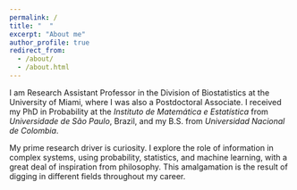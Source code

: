 ```yaml
---
permalink: /
title: "  "
excerpt: "About me"
author_profile: true
redirect_from: 
  - /about/
  - /about.html
---
```


I am Research Assistant Professor in the Division of Biostatistics at the University of Miami, where I was also a Postdoctoral Associate. I received my PhD in Probability at the _Instituto de Matemática e Estatística_ from _Universidade de São Paulo_, Brazil, and my B.S. from _Universidad Nacional de Colombia_. 

My prime research driver is curiosity. I explore the role of information in complex systems, using probability, statistics, and machine learning, with a great deal of inspiration from philosophy. This amalgamation is the result of digging in different fields throughout my career.
